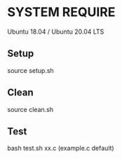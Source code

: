 # SYSTEM REQUIRE
Ubuntu 18.04 / Ubuntu 20.04 LTS
## Setup
source setup.sh
## Clean
source clean.sh
## Test
bash test.sh xx.c (example.c default) 


